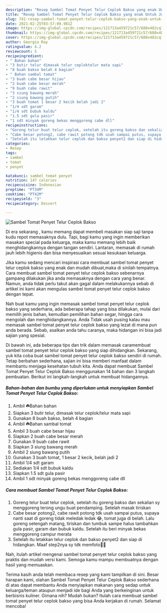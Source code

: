 ```yaml
---
description: "Resep Sambel Tomat Penyet Telur Ceplok Bakso yang enak Untuk Jualan"
title: "Resep Sambel Tomat Penyet Telur Ceplok Bakso yang enak Untuk Jualan"
slug: 741-resep-sambel-tomat-penyet-telur-ceplok-bakso-yang-enak-untuk-jualan
date: 2021-02-25T03:57:09.981Z
image: https://img-global.cpcdn.com/recipes/121713a459721c57/680x482cq70/sambel-tomat-penyet-telur-ceplok-bakso-foto-resep-utama.jpg
thumbnail: https://img-global.cpcdn.com/recipes/121713a459721c57/680x482cq70/sambel-tomat-penyet-telur-ceplok-bakso-foto-resep-utama.jpg
cover: https://img-global.cpcdn.com/recipes/121713a459721c57/680x482cq70/sambel-tomat-penyet-telur-ceplok-bakso-foto-resep-utama.jpg
author: Georgia Ray
ratingvalue: 4.2
reviewcount: 5
recipeingredient:
- " Bahan bahan"
- "3 butir telur dimasak telur ceploktelur mata sapi"
- "8 buah bakso belah 4 bagian"
- " Bahan sambal tomat"
- "3 buah cabe besar hijau"
- "2 buah cabe besar merah"
- "9 buah cabe rawit"
- "3 siung bawang merah"
- "2 siung bawang putih"
- "3 buah tomat 1 besar 2 kecik belah jadi 2"
- "1/4 sdt garam"
- "1/4 sdt bubuk kaldu"
- "1.5 sdt gula pasir"
- "1 sdt minyak goreng bekas menggoreng cabe dll"
recipeinstructions:
- "Goreng telur buat telur ceplok, setelah itu goreng bakso dan sekalian sy menggoreng terong ungu buat pendamping. Setelah masak tiriskan"
- "Cabe besar potong2, cabe rawit potong tdk usah sampai putus, supaya nanti saat di goreng tidak meledak ledak 😂, tomat juga di belah. Lalu goreng setengah matang, tiriskan dan tumbuk sampe halus tambahkan gula pasir, garam dan bubuk kaldu. Setelah itu beri minyak bekas menggoreng campur merata"
- "Setelah itu letakkan telur ceplok dan bakso penyet2 dan siap di hidangkan. Maaf step2nya sy tdk memfoto🙏😊"
categories:
- Resep
tags:
- sambel
- tomat
- penyet

katakunci: sambel tomat penyet 
nutrition: 147 calories
recipecuisine: Indonesian
preptime: "PT34M"
cooktime: "PT42M"
recipeyield: "3"
recipecategory: Dessert

---
```



![Sambel Tomat Penyet Telur Ceplok Bakso](https://img-global.cpcdn.com/recipes/121713a459721c57/680x482cq70/sambel-tomat-penyet-telur-ceplok-bakso-foto-resep-utama.jpg)

Di era  sekarang , kamu memang dapat membeli masakan siap saji tanpa kudu repot memasaknya dulu. Tapi, bagi kamu yang ingin memberikan masakan special pada keluarga, maka kamu memang lebih baik menghidangkannya dengan tangan sendiri. Lantaran, memasak di rumah jauh lebih higienis dan bisa menyesuaikan sesuai kesukaan keluarga.

Jika kamu sedang mencari inspirasi cara membuat sambel tomat penyet telur ceplok bakso yang enak dan mudah dibuat,maka di sinilah tempatnya. Cara membuat sambel tomat penyet telur ceplok bakso  sebenarnya gampang dilakukan jika anda memasaknya dengan cara yang benar. Namun, anda tidak perlu takut akan gagal dalam melakukannya 
sebab di artikel ini kami akan mengulas sambel tomat penyet telur ceplok bakso dengan tepat.  



Nah buat kamu yang ingin memasak sambel tomat penyet telur ceplok bakso yang sederhana, ada beberapa tahap yang bisa dilakukan, mulai dari memilih jenis bahan, kemudian pemilihan bahan segar, hingga cara mengolah dan menghidangkannya. Anda Tidak usah pusing kalau mau memasak sambel tomat penyet telur ceplok bakso yang lezat di mana pun anda berada. Sebab, asalkan anda  tahu caranya, maka hidangan ini bisa jadi sajian yang spesial.

Di bawah ini, ada beberapa tips dan trik dalam memasak caramembuat sambel tomat penyet telur ceplok bakso yang siap dihidangkan. Sekarang, yuk kita coba buat sambel tomat penyet telur ceplok bakso sendiri di rumah. Tetap berbahan sederhana, sajian ini bisa memberi manfaat dalam membantu menjaga kesehatan tubuh kita. Anda dapat membuat Sambel Tomat Penyet Telur Ceplok Bakso menggunakan 14 bahan dan 3 langkah pembuatan. Berikut ini langkah-langkah untuk membuat hidangannya.

<!--inarticleads1-->

##### Bahan-bahan dan bumbu yang diperlukan untuk menyiapkan Sambel Tomat Penyet Telur Ceplok Bakso:

1. Ambil  ☘️Bahan bahan
1. Siapkan 3 butir telur, dimasak telur ceplok/telur mata sapi
1. Gunakan 8 buah bakso, belah 4 bagian
1. Ambil  ☘️Bahan sambal tomat
1. Ambil 3 buah cabe besar hijau
1. Siapkan 2 buah cabe besar merah
1. Gunakan 9 buah cabe rawit
1. Siapkan 3 siung bawang merah
1. Ambil 2 siung bawang putih
1. Gunakan 3 buah tomat, 1 besar 2 kecik, belah jadi 2
1. Ambil 1/4 sdt garam
1. Sediakan 1/4 sdt bubuk kaldu
1. Siapkan 1.5 sdt gula pasir
1. Ambil 1 sdt minyak goreng bekas menggoreng cabe dll




<!--inarticleads2-->

##### Cara membuat Sambel Tomat Penyet Telur Ceplok Bakso:

1. Goreng telur buat telur ceplok, setelah itu goreng bakso dan sekalian sy menggoreng terong ungu buat pendamping. Setelah masak tiriskan
1. Cabe besar potong2, cabe rawit potong tdk usah sampai putus, supaya nanti saat di goreng tidak meledak ledak 😂, tomat juga di belah. Lalu goreng setengah matang, tiriskan dan tumbuk sampe halus tambahkan gula pasir, garam dan bubuk kaldu. Setelah itu beri minyak bekas menggoreng campur merata
1. Setelah itu letakkan telur ceplok dan bakso penyet2 dan siap di hidangkan. Maaf step2nya sy tdk memfoto🙏😊




Nah, itulah artikel mengenai  sambel tomat penyet telur ceplok bakso  yang praktis dan mudah versi kami. Semoga kamu mampu membuatnya dengan hasil yang memuaskan. 

Terima kasih anda telah membaca resep yang kami tampilkan di sini. Besar harapan kami, olahan  Sambel Tomat Penyet Telur Ceplok Bakso sederhana di atas dapat membantu Anda menyiapkan makanan yang sedap untuk keluarga/teman ataupun menjadi ide bagi Anda yang berkeinginan untuk berbisnis kuliner. Gimana nih? Mudah bukan? Itulah cara membuat sambel tomat penyet telur ceplok bakso yang bisa Anda kerjakan di rumah. Selamat mencoba!

